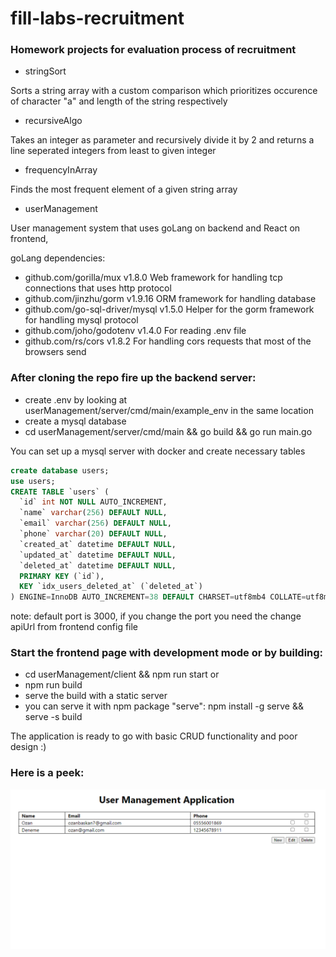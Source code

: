 # fill-labs-recruitment
### Homework projects for evaluation process of recruitment

- stringSort

Sorts a string array with a custom comparison which prioritizes occurence of character "a" and length of the string respectively

- recursiveAlgo

Takes an integer as parameter and recursively divide it by 2 and returns a line seperated  integers from least to given integer

- frequencyInArray

Finds the most frequent element of a given string array

- userManagement

User management system that uses goLang on backend and React on frontend,

goLang dependencies:

- github.com/gorilla/mux v1.8.0
Web framework for handling tcp connections that uses http protocol
- github.com/jinzhu/gorm v1.9.16
ORM framework for handling database
- github.com/go-sql-driver/mysql v1.5.0
Helper for the gorm framework for handling mysql protocol
- github.com/joho/godotenv v1.4.0
For reading .env file
- github.com/rs/cors v1.8.2
For handling cors requests that most of the browsers send

### After cloning the repo fire up the backend server:
- create .env by looking at userManagement/server/cmd/main/example_env in the same location
- create a mysql database
- cd userManagement/server/cmd/main && go build && go run main.go

You can set up a mysql server with docker and create necessary tables

```sql
create database users;
use users;
CREATE TABLE `users` (
  `id` int NOT NULL AUTO_INCREMENT,
  `name` varchar(256) DEFAULT NULL,
  `email` varchar(256) DEFAULT NULL,
  `phone` varchar(20) DEFAULT NULL,
  `created_at` datetime DEFAULT NULL,
  `updated_at` datetime DEFAULT NULL,
  `deleted_at` datetime DEFAULT NULL,
  PRIMARY KEY (`id`),
  KEY `idx_users_deleted_at` (`deleted_at`)
) ENGINE=InnoDB AUTO_INCREMENT=38 DEFAULT CHARSET=utf8mb4 COLLATE=utf8mb4_0900_ai_ci;

```

note: default port is 3000, if you change the port you need the change apiUrl from frontend config file


### Start the frontend page with development mode or by building:

- cd userManagement/client && npm run start
or
- npm run build
- serve the build with a static server
- you can serve it with npm package "serve": npm install -g serve && serve -s build

The application is ready to go with basic CRUD functionality and poor design :)

### Here is a peek:

![Front Page!](https://github.com/ozanbaskan/fill-labs-recruitment/blob/main/userManagement/demo.png)
